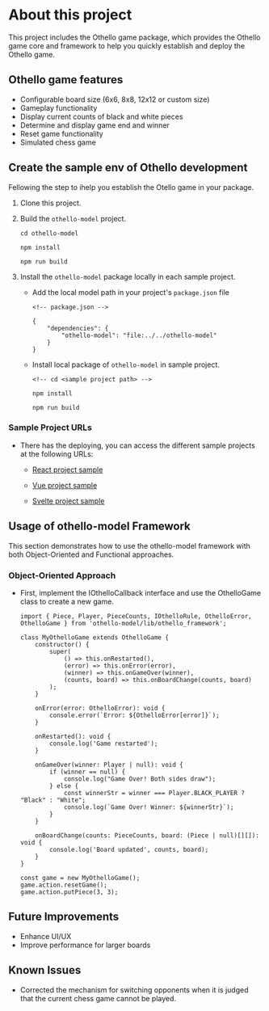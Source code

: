 # About this project

This project includes the Othello game package, which provides the Othello game core and framework to help you quickly establish and deploy the Othello game.

## Othello game features

- Configurable board size (6x6, 8x8, 12x12 or custom size)
- Gameplay functionality
- Display current counts of black and white pieces
- Determine and display game end and winner
- Reset game functionality
- Simulated chess game


## Create the sample env of Othello development

Fellowing the step to ihelp you establish the Otello game in your package.

1. Clone this project.

2. Build the `othello-model` project.

    ```shell=
    cd othello-model

    npm install

    npm run build
    ```

3. Install the `othello-model` package locally in each sample project.

    * Add the local model path in your project's `package.json` file

        ```json=
        <!-- package.json -->

        {
            "dependencies": {
                "othello-model": "file:../../othello-model"
            }
        }
        ```
    
    * Install local package of `othello-model` in sample project.

        ```shell=
        <!-- cd <sample project path> -->

        npm install

        npm run build
        ```

### Sample Project URLs

* There has the deploying, you can access the different sample projects at the following URLs:

    * [React project sample](https://kyle861550.github.io/othello-react/type/react)

    * [Vue project sample](https://kyle861550.github.io/othello-react/type/vue)

    * [Svelte project sample](https://kyle861550.github.io/othello-react/type/svelte)


## Usage of othello-model Framework

This section demonstrates how to use the othello-model framework with both Object-Oriented and Functional approaches.

### Object-Oriented Approach

* First, implement the IOthelloCallback interface and use the OthelloGame class to create a new game.

    ```typescript=
    import { Piece, Player, PieceCounts, IOthelloRule, OthelloError, OthelloGame } from 'othello-model/lib/othello_framework';

    class MyOthelloGame extends OthelloGame {
        constructor() {
            super(
                () => this.onRestarted(),
                (error) => this.onError(error),
                (winner) => this.onGameOver(winner),
                (counts, board) => this.onBoardChange(counts, board)
            );
        }

        onError(error: OthelloError): void {
            console.error(`Error: ${OthelloError[error]}`);
        }

        onRestarted(): void {
            console.log('Game restarted');
        }

        onGameOver(winner: Player | null): void {
            if (winner == null) {
                console.log("Game Over! Both sides draw");
            } else {
                const winnerStr = winner === Player.BLACK_PLAYER ? "Black" : "White";
                console.log(`Game Over! Winner: ${winnerStr}`);
            }
        }

        onBoardChange(counts: PieceCounts, board: (Piece | null)[][]): void {
            console.log('Board updated', counts, board);
        }
    }

    const game = new MyOthelloGame();
    game.action.resetGame();
    game.action.putPiece(3, 3);
    ```


## Future Improvements

- Enhance UI/UX
- Improve performance for larger boards

## Known Issues

- Corrected the mechanism for switching opponents when it is judged that the current chess game cannot be played.
